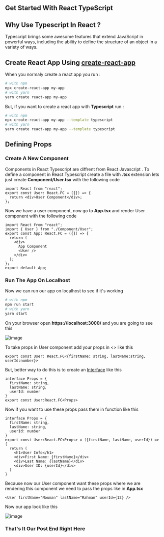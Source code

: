 ## Get Started With React TypeScript

## Why Use Typescript In React ?

Typescript brings some awesome features that extend JavaScript in powerful ways, including the ability to define the structure of an object in a variety of ways.

## Create React App Using [create-react-app](https://create-react-app.dev/)

When you normaly create a react app you run :

```bash
# with npm
npx create-react-app my-app
# with yarn
yarn create react-app my-app
```

But, if you want to create a react app with **Typescript** run :

```bash
# with npm
npx create-react-app my-app --template typescript
# with yarn
yarn create react-app my-app --template typescript
```

## Defining Props

### Create A New Component

Components in React Typescript are diffrent from React Javascript . To define a component in React Typescript create a file with **.tsx** extension lets just create **Component/User.tsx** with the following code

```tsx
import React from "react";
export const User: React.FC = ({}) => {
  return <div>User Component</div>;
};
```

Now we have a user component, now go to **App.tsx** and render User component with the following code

```tsx
import React from "react";
import { User } from "./Component/User";
export const App: React.FC = ({}) => {
  return (
    <div>
      App Component
      <User />
    </div>
  );
};
export default App;
```

### Run The App On Localhost

Now we can run our app on localhost to see if it's working

```bash
# with npm
npm run start
# with yarn
yarn start
```

On your browser open **https://localhost:3000/** and you are going to see this

![image](https://cdn.hashnode.com/res/hashnode/image/upload/v1640178078970/S-lLxuIvg.png)

To take props in User component add your props in <> like this

```tsx
export const User: React.FC<{firstName: string, lastName:string, userId:number}>
```

But, better way to do this is to create an [Interface](https://www.typescriptlang.org/docs/handbook/2/objects.html) like this

```tsx
interface Props = {
  firstName: string,
  lastName: string,
  userId: number
}
export const User:React.FC<Props>
```

Now if you want to use these props pass them in function like this

```tsx
interface Props = {
  firstName: string,
  lastName: string,
  userId: number
}
export const User:React.FC<Props> = ({firstName, lastName, userId}) => {
  return (
    <h1>User Info</h1>
    <div>First Name: {firstName}</div>
    <div>Last Name: {lastName}</div>
    <div>User ID: {userId}</div>
  )
}
```

Because now our User component want these props where we are rendering this component we need to pass the props like in **App.tsx**

```tsx
<User firstName="Nouman" lastName="Rahman" userId={12} />
```

Now our app look like this

![image](https://cdn.hashnode.com/res/hashnode/image/upload/v1640178113276/1aCgaR5oW.png)

### That's It Our Post End Right Here